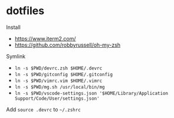# dotfiles

Install

- https://www.iterm2.com/
- https://github.com/robbyrussell/oh-my-zsh

Symlink

- `ln -s $PWD/devrc.zsh $HOME/.devrc`
- `ln -s $PWD/gitconfig $HOME/.gitconfig`
- `ln -s $PWD/vimrc.vim $HOME/.vimrc`
- `ln -s $PWD/mg.sh /usr/local/bin/mg`
- `ln -s $PWD/vscode-settings.json '$HOME/Library/Application Support/Code/User/settings.json'`

Add `source .devrc` to `~/.zshrc`
